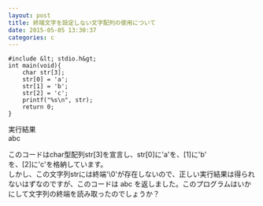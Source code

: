```yaml
---
layout: post
title: 終端文字を設定しない文字配列の使用について
date: 2015-05-05 13:30:37
categories: c
---
```

```
#include &lt; stdio.h&gt;
int main(void){
    char str[3];
    str[0] = 'a';
    str[1] = 'b';
    str[2] = 'c';
    printf("%s\n", str);
    return 0;
}
```

<p>実行結果<br>
abc</p>

<p>このコードはchar型配列str[3]を宣言し、str[0]に'a'を、[1]に'b'<br>
を、[2]に'c'を格納しています。<br>
しかし、この文字列strには終端'\0'が存在しないので、正しい実行結果は得られないはずなのですが、このコードは abc を返しました。このプログラムはいかにして文字列の終端を読み取ったのでしょうか？</p>
